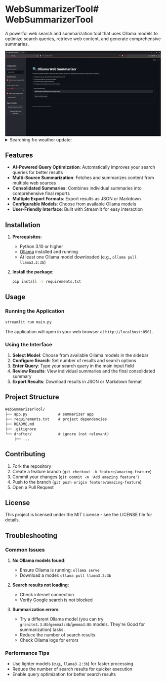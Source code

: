 # WebSummarizerTool# WebSummarizerTool

A powerful web search and summarization tool that uses Ollama models to optimize search queries, retrieve web content, and generate comprehensive summaries.


<img src="images/homepage.png" height="auto" width=800>

<details>
   <summary>Searching fro weather update:</summary>

Search Query Generation:

<img src="images/weather-test.png" height="auto" width=500>


Search Result:

<img src="images/weather-test-result.png" height="auto" width=500>
</details>

## Features

- **AI-Powered Query Optimization**: Automatically improves your search queries for better results
- **Multi-Source Summarization**: Fetches and summarizes content from multiple web sources
- **Consolidated Summaries**: Combines individual summaries into comprehensive final reports
- **Multiple Export Formats**: Export results as JSON or Markdown
- **Configurable Models**: Choose from available Ollama models
- **User-Friendly Interface**: Built with Streamlit for easy interaction

## Installation

1. **Prerequisites**:
   - Python 3.10 or higher
   - [Ollama](https://ollama.ai/) installed and running
   - At least one Ollama model downloaded (e.g., `ollama pull llama3.2:3b`)

2. **Install the package**:
   ```bash
   pip install -r requirements.txt
   ```

## Usage

### Running the Application

```bash
streamlit run main.py
```

The application will open in your web browser at `http://localhost:8501`.

### Using the Interface

1. **Select Model**: Choose from available Ollama models in the sidebar
2. **Configure Search**: Set number of results and search options
3. **Enter Query**: Type your search query in the main input field
4. **Review Results**: View individual summaries and the final consolidated summary
5. **Export Results**: Download results in JSON or Markdown format

## Project Structure

```
WebSummarizerTool/
├── app.py              # summarizer app
├── requirements.txt    # project dependencies
├── README.md
├── .gitignore
└── drafter/            # ignore (not relevant)
    ├── ...
```

## Contributing

1. Fork the repository
2. Create a feature branch (`git checkout -b feature/amazing-feature`)
3. Commit your changes (`git commit -m 'Add amazing feature'`)
4. Push to the branch (`git push origin feature/amazing-feature`)
5. Open a Pull Request

## License

This project is licensed under the MIT License - see the LICENSE file for details.

## Troubleshooting

### Common Issues

1. **No Ollama models found**:
   - Ensure Ollama is running: `ollama serve`
   - Download a model: `ollama pull llama3.2:3b`

2. **Search results not loading**:
   - Check internet connection
   - Verify Google search is not blocked

3. **Summarization errors**:
   - Try a different Ollama model (you can try `granite3.3:8b`/`gemma3:4b`/`gemma3:8b` models. They're Good for summarization) tasks.
   - Reduce the number of search results
   - Check Ollama logs for errors

### Performance Tips

- Use lighter models (e.g., `llama3.2:3b`) for faster processing
- Reduce the number of search results for quicker execution
- Enable query optimization for better search results